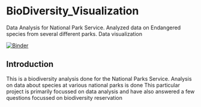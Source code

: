 # BioDiversity_Visualization
Data Analysis for National Park Service. Analyzed data on Endangered species from several different parks. Data visualization

[![Binder](http://mybinder.org/badge_logo.svg)](https://mybinder.org/v2/gh/Gonnuru/BioDiversity_Visualization/3d355ba2dbc36d8d682eaf7af3aba3e1feb3c8be)


## Introduction
This is a biodiversity analysis done for the National Parks Service. Analysis on data about species at various national parks is done
This particular project is primarily focussed on data analysis and have also answered a few questions focussed on biodiversity reservation
